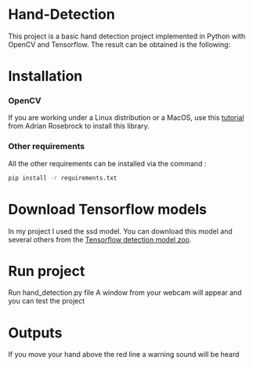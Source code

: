 # Hand-Detection

This project is a basic hand detection project implemented in Python with OpenCV and Tensorflow. The result can be obtained is the following:





# Installation

### OpenCV
If you are working under a Linux distribution or a MacOS, use this [tutorial](https://www.pyimagesearch.com/2018/09/19/pip-install-opencv/) from Adrian Rosebrock to install this library.

### Other requirements
All the other requirements can be installed via the command : 
```bash
pip install -r requirements.txt
```

# Download Tensorflow models

In my project I used the ssd model. You can download this model and several others from the [Tensorflow detection model zoo](https://github.com/tensorflow/models/blob/master/research/object_detection/g3doc/detection_model_zoo.md). 

# Run project
Run hand_detection.py file 
A window from your webcam will appear and you can test the project

# Outputs
If you move your hand above the red line a warning sound will be heard
